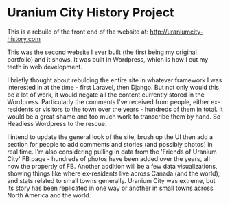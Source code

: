 # Uranium City History Project

This is a rebuild of the front end of the website at: http://uraniumcity-history.com

This was the second website I ever built (the first being my original portfolio) and it shows. It was built in Wordpress, which is how I cut my teeth in web development. 

I briefly thought about rebulding the entire site in whatever framework I was interested in at the time - first Laravel, then Django. But not only would this be a lot of work, it would negate all the content currently stored in the Wordpress. Particularly the comments I've received from people, either ex-residents or visitors to the town over the years - hundreds of them in total. It would be a great shame and too much work to transcribe them by hand. So Headless Wordpress to the rescue. 

I intend to update the general look of the site, brush up the UI then add a section for people to add comments and stories (and possibly photos) in real time. I'm also considering pulling in data from the 'Friends of Uranium City' FB page - hundreds of photos have been added over the years, all now the propertly of FB. Another addition will be a few data visualizations, showing things like where ex-residents live across Canada (and the world), and stats related to small towns generally. Uranium City was extreme, but its story has been replicated in one way or another in small towns across North America and the world. 

